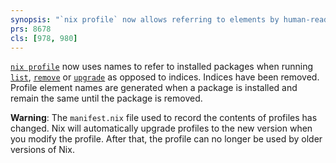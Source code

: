 ```yaml
---
synopsis: "`nix profile` now allows referring to elements by human-readable name, and no longer accepts indices"
prs: 8678
cls: [978, 980]
---
```


[`nix profile`](@docroot@/command-ref/new-cli/nix3-profile.md) now uses names to refer to installed packages when running [`list`](@docroot@/command-ref/new-cli/nix3-profile-list.md), [`remove`](@docroot@/command-ref/new-cli/nix3-profile-remove.md) or [`upgrade`](@docroot@/command-ref/new-cli/nix3-profile-upgrade.md) as opposed to indices. Indices have been removed. Profile element names are generated when a package is installed and remain the same until the package is removed.

**Warning**: The `manifest.nix` file used to record the contents of profiles has changed. Nix will automatically upgrade profiles to the new version when you modify the profile. After that, the profile can no longer be used by older versions of Nix.
